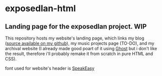 # exposedlan-html
## Landing page for the exposedlan project. WIP

This repository hosts my website's landing page, which links my blog ([source available on my github](https://github.com/exposedlan/exposedlan-blog)), my music projects page (TO-DO), and my archival website (I already made good poart of it using [Ghost](https://ghost.org/) but i don't like the result, therefore i'll probably remake it from scratch in pure HTML and CSS).

font used for website's header is [SpeakEasy](https://www.fontsquirrel.com/fonts/sf-speakeasy)